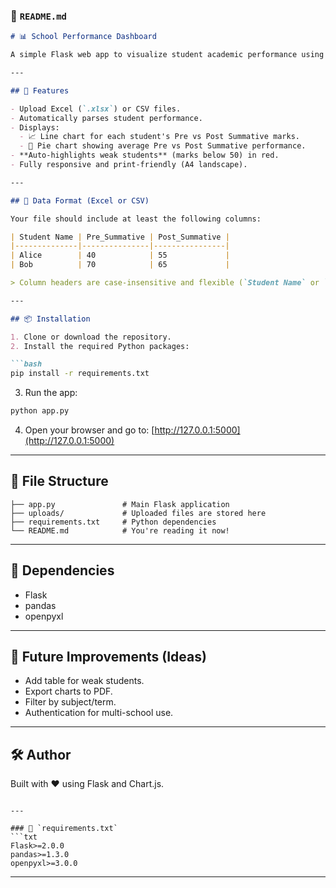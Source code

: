 

### 📄 `README.md`
```markdown
# 📊 School Performance Dashboard

A simple Flask web app to visualize student academic performance using uploaded Excel or CSV files. It compares **Pre-Summative** and **Post-Summative** marks using charts, and visually highlights weak students (marks below 50).

---

## 🚀 Features

- Upload Excel (`.xlsx`) or CSV files.
- Automatically parses student performance.
- Displays:
  - 📈 Line chart for each student's Pre vs Post Summative marks.
  - 🥧 Pie chart showing average Pre vs Post Summative performance.
- **Auto-highlights weak students** (marks below 50) in red.
- Fully responsive and print-friendly (A4 landscape).

---

## 📝 Data Format (Excel or CSV)

Your file should include at least the following columns:

| Student Name | Pre_Summative | Post_Summative |
|--------------|---------------|----------------|
| Alice        | 40            | 55             |
| Bob          | 70            | 65             |

> Column headers are case-insensitive and flexible (`Student Name` or `Name` are both accepted).

---

## 📦 Installation

1. Clone or download the repository.
2. Install the required Python packages:

```bash
pip install -r requirements.txt
```

3. Run the app:

```bash
python app.py
```

4. Open your browser and go to: [http://127.0.0.1:5000](http://127.0.0.1:5000)

---

## 📂 File Structure

```
├── app.py               # Main Flask application
├── uploads/             # Uploaded files are stored here
├── requirements.txt     # Python dependencies
└── README.md            # You're reading it now!
```

---

## 📌 Dependencies

- Flask
- pandas
- openpyxl

---

## 🧠 Future Improvements (Ideas)

- Add table for weak students.
- Export charts to PDF.
- Filter by subject/term.
- Authentication for multi-school use.

---

## 🛠️ Author

Built with ❤️ using Flask and Chart.js.

```

---

### 📄 `requirements.txt`
```txt
Flask>=2.0.0
pandas>=1.3.0
openpyxl>=3.0.0
```

---
